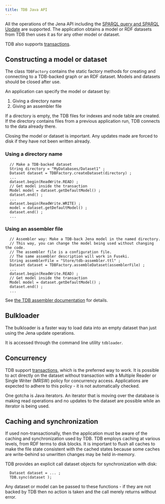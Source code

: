 ```yaml
---
title: TDB Java API
---
```


All the operations of the
Jena API including the
[SPARQL query and SPARQL Update](../query/) are supported.
The application obtains a model or RDF datasets from TDB then uses
it as for any other model or dataset.

TDB also supports [transactions](tdb_transactions.html).

## Constructing a model or dataset

The class `TDBFactory` contains the static factory methods for
creating and connecting to a TDB-backed graph or an RDF dataset.
Models and datasets should be closed after use.

An application can specify the model or dataset by:

1.  Giving a directory name
2.  Giving an assembler file

If a directory is empty, the TDB files for indexes and node table
are created. If the directory contains files from a previous
application run, TDB connects to the data already there.

Closing the model or dataset is important. Any updates made are
forced to disk if they have not been written already.

### Using a directory name

      // Make a TDB-backed dataset
      String directory = "MyDatabases/Dataset1" ;
      Dataset dataset = TDBFactory.createDataset(directory) ;
      ...
      dataset.begin(ReadWrite.READ) ;
      // Get model inside the transaction
      Model model = dataset.getDefaultModel() ;
      dataset.end() ;
      ... 
      dataset.begin(ReadWrite.WRITE) ;
      model = dataset.getDefaultModel() ;
      dataset.end() ;
      ... 

### Using an assembler file

      // Assembler way: Make a TDB-back Jena model in the named directory.
      // This way, you can change the model being used without changing the code.
      // The assembler file is a configuration file.
      // The same assembler description will work in Fuseki.
      String assemblerFile = "Store/tdb-assembler.ttl" ;
      Dataset dataset = TDBFactory.assembleDataset(assemblerFile) ;
      ...
      dataset.begin(ReadWrite.READ) ;
      // Get model inside the transaction
      Model model = dataset.getDefaultModel() ;
      dataset.end() ;
      ...

See
[the TDB assembler documentation](assembler.html)
for details.

## Bulkloader

The bulkloader is a faster way to load data into an empty dataset
than just using the Jena update operations.

It is accessed through the command line utility `tdbloader`.

## Concurrency

TDB support [transactions](tdb_transactions.html), which is the preferred
way to work.  It is possible to act directly on the dataset without transaction
with a Multiple Reader or Single Writer (MRSW) policy for
concurrency access. Applications are expected to adhere to this
policy - it is not automatically checked.

One gotcha is Java iterators. An iterator that is moving over the
database is making read operations and no updates to the dataset
are possible while an iterator is being used.

## Caching and synchronization

If used non-transactionally, then the application must be aware of
the caching and synchronization used by TDB.  TDB employs caching at
various levels, from RDF terms to disk
blocks. It is important to flush all caches to make the file state
consistent with the cached states because some caches are
write-behind so unwritten changes may be held in-memory.

TDB provides an explicit call dataset objects for
synchronization with disk:

      Dataset dataset = ... ;
      TDB.sync(dataset );

Any dataset or model can be passed to these functions - if they are
not backed by TDB then no action is taken and the call merely
returns without error.
